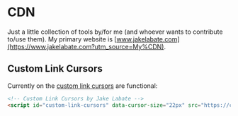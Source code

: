 # CDN

Just a little collection of tools by/for me (and whoever wants to contribute to/use them). My primary website is [www.jakelabate.com](https://www.jakelabate.com?utm_source=My%CDN).

## Custom Link Cursors
Currently on the [custom link cursors](https://github.com/JakeLabate/CDN/tree/main/custom-link-cursors) are functional:
```html
<!-- Custom Link Cursors by Jake Labate -->
<script id="custom-link-cursors" data-cursor-size="22px" src="https://cdn.jakelabate.com/custom-link-cursors/script.js"></script>
```